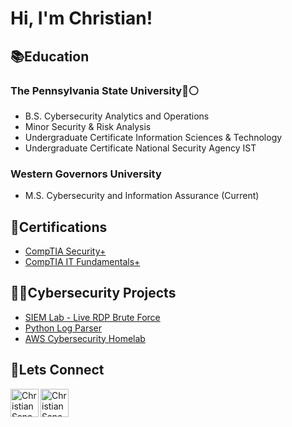 <h1>Hi, I'm Christian!</h1>

<h2>📚Education</h2>
<h3>The Pennsylvania State University🔵⚪️</h3>

- B.S. Cybersecurity Analytics and Operations
- Minor Security & Risk Analysis
- Undergraduate Certificate Information Sciences & Technology
- Undergraduate Certificate National Security Agency IST

<h3>Western Governors University</h3>

- M.S. Cybersecurity and Information Assurance (Current)

<h2>📝Certifications</h2>

- [CompTIA Security+](https://www.credly.com/badges/26e3a6dd-1b4a-4104-8b38-a5701a76f2b2/linked_in_profile) <br/>
- [CompTIA IT Fundamentals+](https://www.credly.com/badges/ac2239e9-6529-4190-927d-e1b22ee46208/linked_in_profile)
  
<h2>👨‍💻Cybersecurity Projects</h2>

- [SIEM Lab - Live RDP Brute Force](https://github.com/csanchez119/SIEM-Lab)
- [Python Log Parser](https://github.com/csanchez119/Python-Log-Parser)
- [AWS Cybersecurity Homelab](https://github.com/csanchez119/AWS-Cybersecurity-Homelab)


<h2>🤝Lets Connect</h2>

[<img align="left" alt="ChristianSanchez | LinkedIn" width="45px" src="https://cdn.jsdelivr.net/npm/simple-icons@v3/icons/linkedin.svg" />][linkedin]
[<img align="left" alt="ChristianSanchez | Credly" width="45px" src="https://cdn.jsdelivr.net/npm/simple-icons@13.10.0/icons/credly.svg" />][Credly]

[linkedin]: https://www.linkedin.com/in/christiansanchez19/
[Credly]: https://www.credly.com/users/christian-sanchez.9464217c
